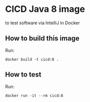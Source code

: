 # CICD Java 8 image

to test software via IntelliJ in Docker

## How to build this image

Run:

    docker build -t cicd:8 .

## How to test

Run:

    docker run -it --rm cicd:8
